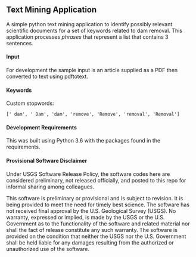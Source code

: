 ## Text Mining Application 

A simple python text mining application to identify possibly relevant scientific documents for a set of keywords related to dam removal. This application processes _phrases_ that represent a list that contains 3 sentences. 

#### Input 

For development the sample input is an article supplied as a PDF then converted to text using pdftotext. 

#### Keywords 

Custom stopwords:

```
[' dam', ' Dam', 'dam', 'remove', 'Remove', 'removal', 'Removal']
```

#### Development Requirements 

This was built using Python 3.6 with the packages found in the requirements. 

#### Provisional Software Disclaimer

Under USGS Software Release Policy, the software codes here are considered preliminary, not released officially, and posted to this repo for informal sharing among colleagues.

This software is preliminary or provisional and is subject to revision. It is being provided to meet the need for timely best science. The software has not received final approval by the U.S. Geological Survey (USGS). No warranty, expressed or implied, is made by the USGS or the U.S. Government as to the functionality of the software and related material nor shall the fact of release constitute any such warranty. The software is provided on the condition that neither the USGS nor the U.S. Government shall be held liable for any damages resulting from the authorized or unauthorized use of the software.